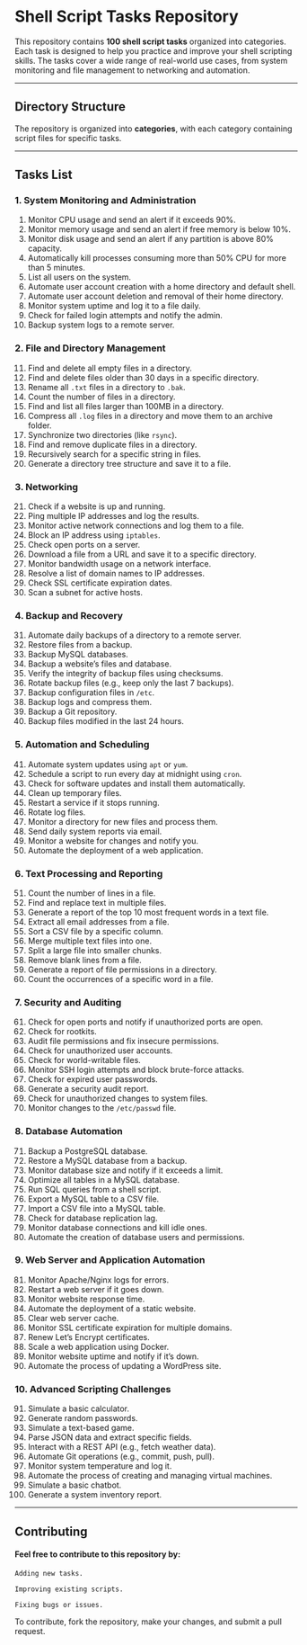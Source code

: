 # Shell Script Tasks Repository

This repository contains **100 shell script tasks** organized into categories. Each task is designed to help you practice and improve your shell scripting skills. The tasks cover a wide range of real-world use cases, from system monitoring and file management to networking and automation.

---

## **Directory Structure**

The repository is organized into **categories**, with each category containing script files for specific tasks.


---

## **Tasks List**

### **1. System Monitoring and Administration**
1. Monitor CPU usage and send an alert if it exceeds 90%.
2. Monitor memory usage and send an alert if free memory is below 10%.
3. Monitor disk usage and send an alert if any partition is above 80% capacity.
4. Automatically kill processes consuming more than 50% CPU for more than 5 minutes.
5. List all users on the system.
6. Automate user account creation with a home directory and default shell.
7. Automate user account deletion and removal of their home directory.
8. Monitor system uptime and log it to a file daily.
9. Check for failed login attempts and notify the admin.
10. Backup system logs to a remote server.

### **2. File and Directory Management**
11. Find and delete all empty files in a directory.
12. Find and delete files older than 30 days in a specific directory.
13. Rename all `.txt` files in a directory to `.bak`.
14. Count the number of files in a directory.
15. Find and list all files larger than 100MB in a directory.
16. Compress all `.log` files in a directory and move them to an archive folder.
17. Synchronize two directories (like `rsync`).
18. Find and remove duplicate files in a directory.
19. Recursively search for a specific string in files.
20. Generate a directory tree structure and save it to a file.

### **3. Networking**
21. Check if a website is up and running.
22. Ping multiple IP addresses and log the results.
23. Monitor active network connections and log them to a file.
24. Block an IP address using `iptables`.
25. Check open ports on a server.
26. Download a file from a URL and save it to a specific directory.
27. Monitor bandwidth usage on a network interface.
28. Resolve a list of domain names to IP addresses.
29. Check SSL certificate expiration dates.
30. Scan a subnet for active hosts.

### **4. Backup and Recovery**
31. Automate daily backups of a directory to a remote server.
32. Restore files from a backup.
33. Backup MySQL databases.
34. Backup a website’s files and database.
35. Verify the integrity of backup files using checksums.
36. Rotate backup files (e.g., keep only the last 7 backups).
37. Backup configuration files in `/etc`.
38. Backup logs and compress them.
39. Backup a Git repository.
40. Backup files modified in the last 24 hours.

### **5. Automation and Scheduling**
41. Automate system updates using `apt` or `yum`.
42. Schedule a script to run every day at midnight using `cron`.
43. Check for software updates and install them automatically.
44. Clean up temporary files.
45. Restart a service if it stops running.
46. Rotate log files.
47. Monitor a directory for new files and process them.
48. Send daily system reports via email.
49. Monitor a website for changes and notify you.
50. Automate the deployment of a web application.

### **6. Text Processing and Reporting**
51. Count the number of lines in a file.
52. Find and replace text in multiple files.
53. Generate a report of the top 10 most frequent words in a text file.
54. Extract all email addresses from a file.
55. Sort a CSV file by a specific column.
56. Merge multiple text files into one.
57. Split a large file into smaller chunks.
58. Remove blank lines from a file.
59. Generate a report of file permissions in a directory.
60. Count the occurrences of a specific word in a file.

### **7. Security and Auditing**
61. Check for open ports and notify if unauthorized ports are open.
62. Check for rootkits.
63. Audit file permissions and fix insecure permissions.
64. Check for unauthorized user accounts.
65. Check for world-writable files.
66. Monitor SSH login attempts and block brute-force attacks.
67. Check for expired user passwords.
68. Generate a security audit report.
69. Check for unauthorized changes to system files.
70. Monitor changes to the `/etc/passwd` file.

### **8. Database Automation**
71. Backup a PostgreSQL database.
72. Restore a MySQL database from a backup.
73. Monitor database size and notify if it exceeds a limit.
74. Optimize all tables in a MySQL database.
75. Run SQL queries from a shell script.
76. Export a MySQL table to a CSV file.
77. Import a CSV file into a MySQL table.
78. Check for database replication lag.
79. Monitor database connections and kill idle ones.
80. Automate the creation of database users and permissions.

### **9. Web Server and Application Automation**
81. Monitor Apache/Nginx logs for errors.
82. Restart a web server if it goes down.
83. Monitor website response time.
84. Automate the deployment of a static website.
85. Clear web server cache.
86. Monitor SSL certificate expiration for multiple domains.
87. Renew Let’s Encrypt certificates.
88. Scale a web application using Docker.
89. Monitor website uptime and notify if it’s down.
90. Automate the process of updating a WordPress site.

### **10. Advanced Scripting Challenges**
91. Simulate a basic calculator.
92. Generate random passwords.
93. Simulate a text-based game.
94. Parse JSON data and extract specific fields.
95. Interact with a REST API (e.g., fetch weather data).
96. Automate Git operations (e.g., commit, push, pull).
97. Monitor system temperature and log it.
98. Automate the process of creating and managing virtual machines.
99. Simulate a basic chatbot.
100. Generate a system inventory report.

---

## Contributing

#### Feel free to contribute to this repository by:

    Adding new tasks.

    Improving existing scripts.

    Fixing bugs or issues.

To contribute, fork the repository, make your changes, and submit a pull request.
